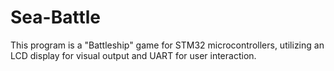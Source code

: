 # Sea-Battle
This program is a "Battleship" game for STM32 microcontrollers, utilizing an LCD display for visual output and UART for user interaction.

